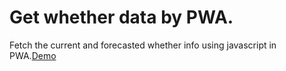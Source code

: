 # Get whether data by PWA.
Fetch the current and forecasted whether info using javascript in PWA.[Demo](https://dashokkumar93.github.io/Get-whether-data-by-PWA./index.html)

